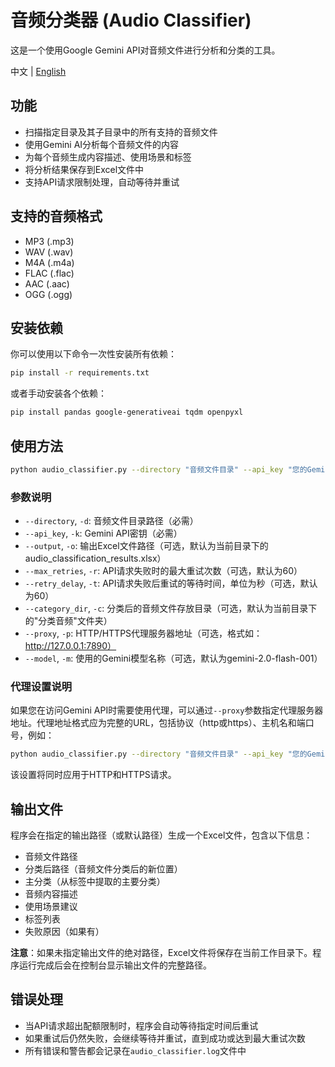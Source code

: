 # 音频分类器 (Audio Classifier)

这是一个使用Google Gemini API对音频文件进行分析和分类的工具。

中文 | [English](README_EN.md)

## 功能

- 扫描指定目录及其子目录中的所有支持的音频文件
- 使用Gemini AI分析每个音频文件的内容
- 为每个音频生成内容描述、使用场景和标签
- 将分析结果保存到Excel文件中
- 支持API请求限制处理，自动等待并重试

## 支持的音频格式

- MP3 (.mp3)
- WAV (.wav)
- M4A (.m4a)
- FLAC (.flac)
- AAC (.aac)
- OGG (.ogg)

## 安装依赖

你可以使用以下命令一次性安装所有依赖：

```bash
pip install -r requirements.txt
```

或者手动安装各个依赖：

```bash
pip install pandas google-generativeai tqdm openpyxl
```

## 使用方法

```bash
python audio_classifier.py --directory "音频文件目录" --api_key "您的Gemini API密钥" [--output "输出文件路径"] [--max_retries 重试次数] [--retry_delay 等待秒数] [--proxy "代理服务器地址"]
```

### 参数说明

- `--directory`, `-d`: 音频文件目录路径（必需）
- `--api_key`, `-k`: Gemini API密钥（必需）
- `--output`, `-o`: 输出Excel文件路径（可选，默认为当前目录下的audio_classification_results.xlsx）
- `--max_retries`, `-r`: API请求失败时的最大重试次数（可选，默认为60）
- `--retry_delay`, `-t`: API请求失败后重试的等待时间，单位为秒（可选，默认为60）
- `--category_dir`, `-c`: 分类后的音频文件存放目录（可选，默认为当前目录下的"分类音频"文件夹）
- `--proxy`, `-p`: HTTP/HTTPS代理服务器地址（可选，格式如：http://127.0.0.1:7890）
- `--model`, `-m`: 使用的Gemini模型名称（可选，默认为gemini-2.0-flash-001）

### 代理设置说明

如果您在访问Gemini API时需要使用代理，可以通过`--proxy`参数指定代理服务器地址。代理地址格式应为完整的URL，包括协议（http或https）、主机名和端口号，例如：

```bash
python audio_classifier.py --directory "音频文件目录" --api_key "您的Gemini API密钥" --proxy "http://127.0.0.1:7890"
```

该设置将同时应用于HTTP和HTTPS请求。

## 输出文件

程序会在指定的输出路径（或默认路径）生成一个Excel文件，包含以下信息：

- 音频文件路径
- 分类后路径（音频文件分类后的新位置）
- 主分类（从标签中提取的主要分类）
- 音频内容描述
- 使用场景建议
- 标签列表
- 失败原因（如果有）

**注意**：如果未指定输出文件的绝对路径，Excel文件将保存在当前工作目录下。程序运行完成后会在控制台显示输出文件的完整路径。

## 错误处理

- 当API请求超出配额限制时，程序会自动等待指定时间后重试
- 如果重试后仍然失败，会继续等待并重试，直到成功或达到最大重试次数
- 所有错误和警告都会记录在`audio_classifier.log`文件中